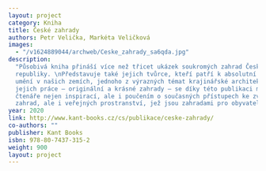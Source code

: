 ```yaml
---
layout: project
category: Kniha
title: České zahrady
authors: Petr Velička, Markéta Veličková
images:
  - "/v1624889044/archweb/Ceske_zahrady_sa6qda.jpg"
description:
  "Působivá kniha přináší více než třicet ukázek soukromých zahrad České
  republiky. \nPředstavuje také jejich tvůrce, kteří patří k absolutní špičce zahradního
  umění v našich zemích, jednoho z výrazných témat krajinářské architektury obecně.\n\nVýsledky
  jejich práce – originální a krásné zahrady – se díky této publikaci mohou stát pro
  čtenáře nejen inspirací, ale i poučením o současných přístupech ke zvelebování vlastních
  zahrad, ale i veřejných prostranství, jež jsou zahradami pro obyvatele našich měst."
year: 2020
link: http://www.kant-books.cz/cs/publikace/ceske-zahrady/
co-authors: ""
publisher: Kant Books
isbn: 978-80-7437-315-2
weight: 900
layout: project
---
```

